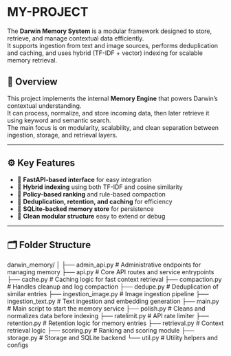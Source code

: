 # MY-PROJECT

The **Darwin Memory System** is a modular framework designed to store, retrieve, and manage contextual data efficiently.  
It supports ingestion from text and image sources, performs deduplication and caching, and uses hybrid (TF-IDF + vector) indexing for scalable memory retrieval.



## 🧠 Overview

This project implements the internal **Memory Engine** that powers Darwin’s contextual understanding.  
It can process, normalize, and store incoming data, then later retrieve it using keyword and semantic search.  
The main focus is on modularity, scalability, and clean separation between ingestion, storage, and retrieval layers.

---

## ⚙️ Key Features

- 🚀 **FastAPI-based interface** for easy integration  
- 🧩 **Hybrid indexing** using both TF-IDF and cosine similarity  
- 🧠 **Policy-based ranking** and rule-based compaction  
- 🧹 **Deduplication, retention, and caching** for efficiency  
- 💾 **SQLite-backed memory store** for persistence  
- 🧱 **Clean modular structure** easy to extend or debug  

---

## 🗂️ Folder Structure
darwin_memory/
│
├── admin_api.py # Administrative endpoints for managing memory
├── api.py # Core API routes and service entrypoints
├── cache.py # Caching logic for fast context retrieval
├── compaction.py # Handles cleanup and log compaction
├── dedupe.py # Deduplication of similar entries
├── ingestion_image.py # Image ingestion pipeline
├── ingestion_text.py # Text ingestion and embedding generation
├── main.py # Main script to start the memory service
├── polish.py # Cleans and normalizes data before indexing
├── ratelimit.py # API rate limiter
├── retention.py # Retention logic for memory entries
├── retrieval.py # Context retrieval logic
├── scoring.py # Ranking and scoring module
├── storage.py # Storage and SQLite backend
└── util.py # Utility helpers and configs


